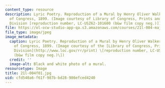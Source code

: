 ```yaml
---
content_type: resource
description: Lyric Poetry. Reproduction of a Mural by Henry Oliver Walker in the Library
  of Congress, 1899. (Image courtesy of Library of Congress, Prints and Photographs
  Division [reproduction number, LC-USZ62-101600 (b&w film copy neg.)])
file: https://ol-ocw-studio-app-qa.s3.amazonaws.com/courses/21l-004-major-poets-fall-2001/cfd540a6f61f987bbd28986efced4240_21l-004f01.jpg
file_type: image/jpeg
image_metadata:
  caption: Lyric Poetry. Reproduction of a Mural by Henry Oliver Walker in the Library
    of Congress, 1899. (Image courtesy of the [Library of Congress, Prints and Photographs
    Division](http://www.loc.gov/rr/print) \[reproduction number, LC-USZ62-101600
    (b&w film copy neg.)\])
  credit: ''
  image-alt: Black and white photo of a mural.
resourcetype: Image
title: 21l-004f01.jpg
uid: cfd540a6-f61f-987b-bd28-986efced4240
---
```

